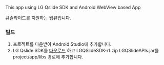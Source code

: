 This app using LG Qslide SDK and Android WebView based App

큐슬라이드를 지원하는 웹뷰입니다.

### 빌드

1. 프로젝트를 다운받아 Android Studio에 추가합니다.
2. LG Qslide SDK를 [다운로드](http://mobile.developer.lge.com/develop/sdks/lg-qslide-sdk/) 하고 LGQSlideSDK-r1.zip
LGQSlideAPIs.jar를 project/app/libs 경로에 추가합니다.